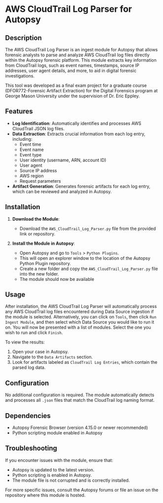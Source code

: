 
# AWS CloudTrail Log Parser for Autopsy

## Description
The AWS CloudTrail Log Parser is an ingest module for Autopsy that allows forensic analysts to parse and analyze AWS CloudTrail log files directly within the Autopsy forensic platform. This module extracts key information from CloudTrail logs, such as event names, timestamps, source IP addresses, user agent details, and more, to aid in digital forensic investigations.

This tool was developed as a final exam project for a graduate course (DFOR772-Forensic Artifact Extraction) for the Digital Forensics program at George Mason University under the supervision of Dr. Eric Eppley.

## Features
- **Log Identification**: Automatically identifies and processes AWS CloudTrail JSON log files.
- **Data Extraction**: Extracts crucial information from each log entry, including:
  - Event time
  - Event name
  - Event type
  - User identity (username, ARN, account ID)
  - User agent
  - Source IP address
  - AWS region
  - Request parameters
- **Artifact Generation**: Generates forensic artifacts for each log entry, which can be reviewed and analyzed in Autopsy.

## Installation

1. **Download the Module**:
   - Download the `AWS_CloudTrail_Log_Parser.py` file from the provided link or repository.

2. **Install the Module in Autopsy**:
   - Open Autopsy and go to `Tools` > `Python Plugins`.
   - This will open an explorer window to the location of the Autopsy Python Plugin repository.
   - Create a new folder and copy the `AWS_CloudTrail_Log_Parser.py` file into the new folder.
   - The module should now be available 

## Usage
After installation, the AWS CloudTrail Log Parser will automatically process any AWS CloudTrail log files encountered during Data Source ingestion if the module is selected. Alternatively, you can click on `Tools`, then click `Run Ingest Module`, and then select which Data Source you would like to run it on. You will now be presented with a list of modules. Select the one you wish to run and click `Finish`.

To view the results:
1. Open your case in Autopsy.
2. Navigate to the `Data Artifacts` section.
3. Look for artifacts labeled as `CloudTrail Log Entries`, which contain the parsed log data.

## Configuration
No additional configuration is required. The module automatically detects and processes all `.json` files that match the CloudTrail log naming format.

## Dependencies
- Autopsy Forensic Browser (version 4.15.0 or newer recommended)
- Python scripting module enabled in Autopsy

## Troubleshooting
If you encounter issues with the module, ensure that:
- Autopsy is updated to the latest version.
- Python scripting is enabled in Autopsy.
- The module file is not corrupted and is correctly installed.

For more specific issues, consult the Autopsy forums or file an issue on the repository where this module is hosted.


